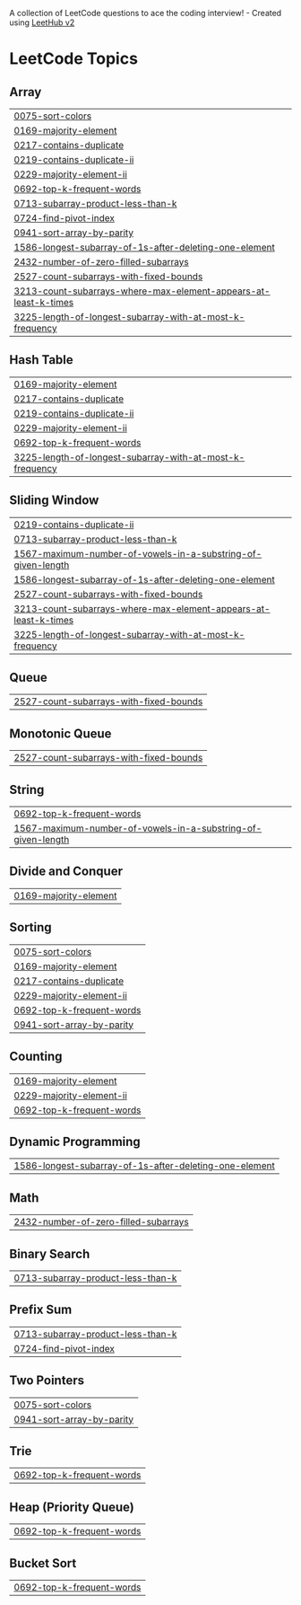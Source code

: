 A collection of LeetCode questions to ace the coding interview! - Created using [LeetHub v2](https://github.com/arunbhardwaj/LeetHub-2.0)
<!---LeetCode Topics Start-->
# LeetCode Topics
## Array
|  |
| ------- |
| [0075-sort-colors](https://github.com/jagdishrathod1302/Interview_DSA_Algo/tree/master/0075-sort-colors) |
| [0169-majority-element](https://github.com/jagdishrathod1302/Interview_DSA_Algo/tree/master/0169-majority-element) |
| [0217-contains-duplicate](https://github.com/jagdishrathod1302/Interview_DSA_Algo/tree/master/0217-contains-duplicate) |
| [0219-contains-duplicate-ii](https://github.com/jagdishrathod1302/Interview_DSA_Algo/tree/master/0219-contains-duplicate-ii) |
| [0229-majority-element-ii](https://github.com/jagdishrathod1302/Interview_DSA_Algo/tree/master/0229-majority-element-ii) |
| [0692-top-k-frequent-words](https://github.com/jagdishrathod1302/Interview_DSA_Algo/tree/master/0692-top-k-frequent-words) |
| [0713-subarray-product-less-than-k](https://github.com/jagdishrathod1302/Interview_DSA_Algo/tree/master/0713-subarray-product-less-than-k) |
| [0724-find-pivot-index](https://github.com/jagdishrathod1302/Interview_DSA_Algo/tree/master/0724-find-pivot-index) |
| [0941-sort-array-by-parity](https://github.com/jagdishrathod1302/Interview_DSA_Algo/tree/master/0941-sort-array-by-parity) |
| [1586-longest-subarray-of-1s-after-deleting-one-element](https://github.com/jagdishrathod1302/Interview_DSA_Algo/tree/master/1586-longest-subarray-of-1s-after-deleting-one-element) |
| [2432-number-of-zero-filled-subarrays](https://github.com/jagdishrathod1302/Interview_DSA_Algo/tree/master/2432-number-of-zero-filled-subarrays) |
| [2527-count-subarrays-with-fixed-bounds](https://github.com/jagdishrathod1302/Interview_DSA_Algo/tree/master/2527-count-subarrays-with-fixed-bounds) |
| [3213-count-subarrays-where-max-element-appears-at-least-k-times](https://github.com/jagdishrathod1302/Interview_DSA_Algo/tree/master/3213-count-subarrays-where-max-element-appears-at-least-k-times) |
| [3225-length-of-longest-subarray-with-at-most-k-frequency](https://github.com/jagdishrathod1302/Interview_DSA_Algo/tree/master/3225-length-of-longest-subarray-with-at-most-k-frequency) |
## Hash Table
|  |
| ------- |
| [0169-majority-element](https://github.com/jagdishrathod1302/Interview_DSA_Algo/tree/master/0169-majority-element) |
| [0217-contains-duplicate](https://github.com/jagdishrathod1302/Interview_DSA_Algo/tree/master/0217-contains-duplicate) |
| [0219-contains-duplicate-ii](https://github.com/jagdishrathod1302/Interview_DSA_Algo/tree/master/0219-contains-duplicate-ii) |
| [0229-majority-element-ii](https://github.com/jagdishrathod1302/Interview_DSA_Algo/tree/master/0229-majority-element-ii) |
| [0692-top-k-frequent-words](https://github.com/jagdishrathod1302/Interview_DSA_Algo/tree/master/0692-top-k-frequent-words) |
| [3225-length-of-longest-subarray-with-at-most-k-frequency](https://github.com/jagdishrathod1302/Interview_DSA_Algo/tree/master/3225-length-of-longest-subarray-with-at-most-k-frequency) |
## Sliding Window
|  |
| ------- |
| [0219-contains-duplicate-ii](https://github.com/jagdishrathod1302/Interview_DSA_Algo/tree/master/0219-contains-duplicate-ii) |
| [0713-subarray-product-less-than-k](https://github.com/jagdishrathod1302/Interview_DSA_Algo/tree/master/0713-subarray-product-less-than-k) |
| [1567-maximum-number-of-vowels-in-a-substring-of-given-length](https://github.com/jagdishrathod1302/Interview_DSA_Algo/tree/master/1567-maximum-number-of-vowels-in-a-substring-of-given-length) |
| [1586-longest-subarray-of-1s-after-deleting-one-element](https://github.com/jagdishrathod1302/Interview_DSA_Algo/tree/master/1586-longest-subarray-of-1s-after-deleting-one-element) |
| [2527-count-subarrays-with-fixed-bounds](https://github.com/jagdishrathod1302/Interview_DSA_Algo/tree/master/2527-count-subarrays-with-fixed-bounds) |
| [3213-count-subarrays-where-max-element-appears-at-least-k-times](https://github.com/jagdishrathod1302/Interview_DSA_Algo/tree/master/3213-count-subarrays-where-max-element-appears-at-least-k-times) |
| [3225-length-of-longest-subarray-with-at-most-k-frequency](https://github.com/jagdishrathod1302/Interview_DSA_Algo/tree/master/3225-length-of-longest-subarray-with-at-most-k-frequency) |
## Queue
|  |
| ------- |
| [2527-count-subarrays-with-fixed-bounds](https://github.com/jagdishrathod1302/Interview_DSA_Algo/tree/master/2527-count-subarrays-with-fixed-bounds) |
## Monotonic Queue
|  |
| ------- |
| [2527-count-subarrays-with-fixed-bounds](https://github.com/jagdishrathod1302/Interview_DSA_Algo/tree/master/2527-count-subarrays-with-fixed-bounds) |
## String
|  |
| ------- |
| [0692-top-k-frequent-words](https://github.com/jagdishrathod1302/Interview_DSA_Algo/tree/master/0692-top-k-frequent-words) |
| [1567-maximum-number-of-vowels-in-a-substring-of-given-length](https://github.com/jagdishrathod1302/Interview_DSA_Algo/tree/master/1567-maximum-number-of-vowels-in-a-substring-of-given-length) |
## Divide and Conquer
|  |
| ------- |
| [0169-majority-element](https://github.com/jagdishrathod1302/Interview_DSA_Algo/tree/master/0169-majority-element) |
## Sorting
|  |
| ------- |
| [0075-sort-colors](https://github.com/jagdishrathod1302/Interview_DSA_Algo/tree/master/0075-sort-colors) |
| [0169-majority-element](https://github.com/jagdishrathod1302/Interview_DSA_Algo/tree/master/0169-majority-element) |
| [0217-contains-duplicate](https://github.com/jagdishrathod1302/Interview_DSA_Algo/tree/master/0217-contains-duplicate) |
| [0229-majority-element-ii](https://github.com/jagdishrathod1302/Interview_DSA_Algo/tree/master/0229-majority-element-ii) |
| [0692-top-k-frequent-words](https://github.com/jagdishrathod1302/Interview_DSA_Algo/tree/master/0692-top-k-frequent-words) |
| [0941-sort-array-by-parity](https://github.com/jagdishrathod1302/Interview_DSA_Algo/tree/master/0941-sort-array-by-parity) |
## Counting
|  |
| ------- |
| [0169-majority-element](https://github.com/jagdishrathod1302/Interview_DSA_Algo/tree/master/0169-majority-element) |
| [0229-majority-element-ii](https://github.com/jagdishrathod1302/Interview_DSA_Algo/tree/master/0229-majority-element-ii) |
| [0692-top-k-frequent-words](https://github.com/jagdishrathod1302/Interview_DSA_Algo/tree/master/0692-top-k-frequent-words) |
## Dynamic Programming
|  |
| ------- |
| [1586-longest-subarray-of-1s-after-deleting-one-element](https://github.com/jagdishrathod1302/Interview_DSA_Algo/tree/master/1586-longest-subarray-of-1s-after-deleting-one-element) |
## Math
|  |
| ------- |
| [2432-number-of-zero-filled-subarrays](https://github.com/jagdishrathod1302/Interview_DSA_Algo/tree/master/2432-number-of-zero-filled-subarrays) |
## Binary Search
|  |
| ------- |
| [0713-subarray-product-less-than-k](https://github.com/jagdishrathod1302/Interview_DSA_Algo/tree/master/0713-subarray-product-less-than-k) |
## Prefix Sum
|  |
| ------- |
| [0713-subarray-product-less-than-k](https://github.com/jagdishrathod1302/Interview_DSA_Algo/tree/master/0713-subarray-product-less-than-k) |
| [0724-find-pivot-index](https://github.com/jagdishrathod1302/Interview_DSA_Algo/tree/master/0724-find-pivot-index) |
## Two Pointers
|  |
| ------- |
| [0075-sort-colors](https://github.com/jagdishrathod1302/Interview_DSA_Algo/tree/master/0075-sort-colors) |
| [0941-sort-array-by-parity](https://github.com/jagdishrathod1302/Interview_DSA_Algo/tree/master/0941-sort-array-by-parity) |
## Trie
|  |
| ------- |
| [0692-top-k-frequent-words](https://github.com/jagdishrathod1302/Interview_DSA_Algo/tree/master/0692-top-k-frequent-words) |
## Heap (Priority Queue)
|  |
| ------- |
| [0692-top-k-frequent-words](https://github.com/jagdishrathod1302/Interview_DSA_Algo/tree/master/0692-top-k-frequent-words) |
## Bucket Sort
|  |
| ------- |
| [0692-top-k-frequent-words](https://github.com/jagdishrathod1302/Interview_DSA_Algo/tree/master/0692-top-k-frequent-words) |
<!---LeetCode Topics End-->